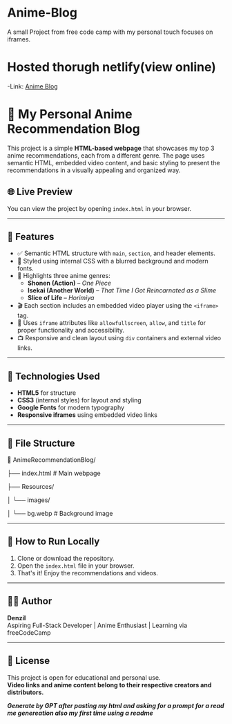 # Anime-Blog
A small Project from free code camp with my personal touch focuses on iframes.

# Hosted thorugh netlify(view online)
-Link: [Anime Blog](https://denzysanimeblog.netlify.app/)

# 🎥 My Personal Anime Recommendation Blog

This project is a simple **HTML-based webpage** that showcases my top 3 anime recommendations, each from a different genre. The page uses semantic HTML, embedded video content, and basic styling to present the recommendations in a visually appealing and organized way.

## 🌐 Live Preview
You can view the project by opening `index.html` in your browser.

---

## 📌 Features

- ✅ Semantic HTML structure with `main`, `section`, and header elements.
- 🎨 Styled using internal CSS with a blurred background and modern fonts.
- 🧠 Highlights three anime genres:
  - **Shonen (Action)** – *One Piece*
  - **Isekai (Another World)** – *That Time I Got Reincarnated as a Slime*
  - **Slice of Life** – *Horimiya*
- 🎬 Each section includes an embedded video player using the `<iframe>` tag.
- 🔗 Uses `iframe` attributes like `allowfullscreen`, `allow`, and `title` for proper functionality and accessibility.
- 📺 Responsive and clean layout using `div` containers and external video links.

---

## 🧰 Technologies Used

- **HTML5** for structure
- **CSS3** (internal styles) for layout and styling
- **Google Fonts** for modern typography
- **Responsive iframes** using embedded video links

---

## 📁 File Structure
📁 AnimeRecommendationBlog/

├── index.html # Main webpage

├── Resources/

│ └── images/

│ └── bg.webp # Background image

---

## 🚀 How to Run Locally

1. Clone or download the repository.
2. Open the `index.html` file in your browser.
3. That's it! Enjoy the recommendations and videos.

---

## 🧑‍💻 Author

**Denzil**  
Aspiring Full-Stack Developer | Anime Enthusiast | Learning via freeCodeCamp

---

## 📝 License

This project is open for educational and personal use.  
**Video links and anime content belong to their respective creators and distributors.**

***Generate by GPT after pasting my html and asking for a prompt for a read me genereation also my first time using a readme***
